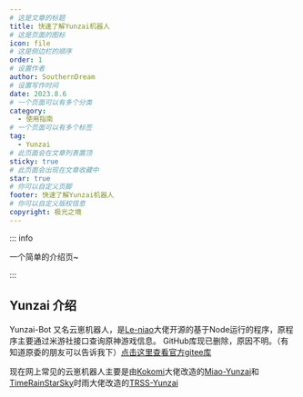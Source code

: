 ```yaml
---
# 这是文章的标题
title: 快速了解Yunzai机器人
# 这是页面的图标
icon: file
# 这是侧边栏的顺序
order: 1
# 设置作者
author: SouthernDream
# 设置写作时间
date: 2023.8.6
# 一个页面可以有多个分类
category:
  - 使用指南
# 一个页面可以有多个标签
tag:
  - Yunzai
# 此页面会在文章列表置顶
sticky: true
# 此页面会出现在文章收藏中
star: true
# 你可以自定义页脚
footer: 快速了解Yunzai机器人
# 你可以自定义版权信息
copyright: 极光之境
---
```


::: info

一个简单的介绍页~

:::

<!-- more -->

## Yunzai 介绍

Yunzai-Bot 又名云崽机器人，是[Le-niao](https://github.com/Le-niao)大佬开源的基于Node运行的程序，原程序主要通过米游社接口查询原神游戏信息。
GitHub库现已删除，原因不明。（有知道原委的朋友可以告诉我下）[点击这里查看官方gitee库](https://gitee.com/Le-niao/Yunzai-Bot)

现在网上常见的云崽机器人主要是由[Kokomi](https://github.com/yoimiya-kokomi/)大佬改造的[Miao-Yunzai](https://github.com/yoimiya-kokomi/Miao-Yunzai)和[TimeRainStarSky](https://github.com/TimeRainStarSky)时雨大佬改造的[TRSS-Yunzai](https://github.trss.me/)

[md-enhance]: https://plugin-md-enhance.vuejs.press/zh/
